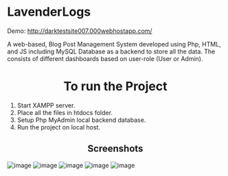 # LavenderLogs

Demo: http://darktestsite007.000webhostapp.com/

A web-based, Blog Post Management System developed using Php, HTML, and JS including MySQL Database as a backend to store all the data. The consists of different dashboards based on user-role (User or Admin). 

<h1 align="center">To run the Project</h1>

1. Start XAMPP server.
2. Place all the files in htdocs folder.
3. Setup Php MyAdmin local backend database.
4. Run the project on local host.

<h2 align="center"> Screenshots </h2>

![image](https://user-images.githubusercontent.com/63865428/186774907-8ca9577a-bd15-42aa-9871-67d1d559fe2e.png)
![image](https://user-images.githubusercontent.com/63865428/186774978-5fc91045-b6e2-4fd3-ac44-827c74b52d20.png)
![image](https://user-images.githubusercontent.com/63865428/186775002-b6f2adb8-7c00-499c-8381-2c7389cc7e72.png)
![image](https://user-images.githubusercontent.com/63865428/186775054-0eef1b0d-1c45-4816-a52f-bb2fdea877b0.png)
![image](https://user-images.githubusercontent.com/63865428/186775105-6c6001c9-cce8-412d-b043-2688d787bc03.png)
